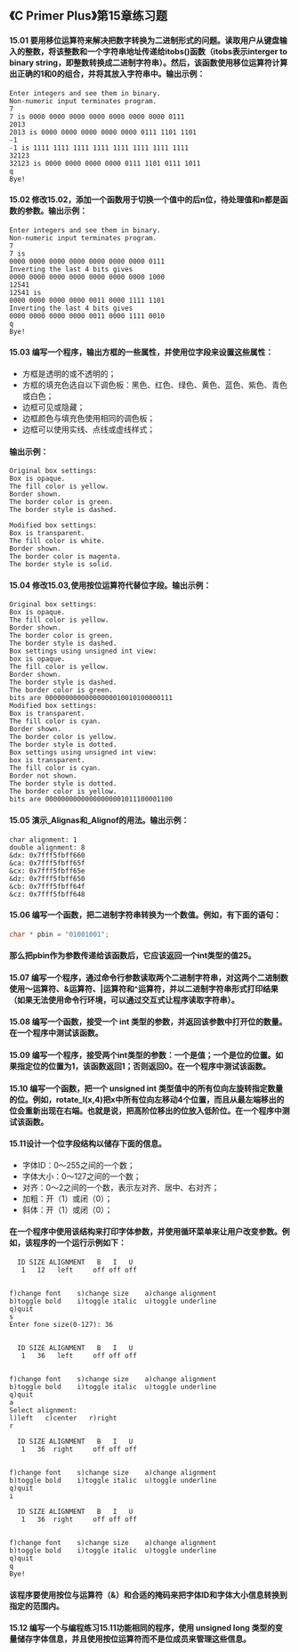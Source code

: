## 《C Primer Plus》第15章练习题

#### 15.01 要用移位运算符来解决把数字转换为二进制形式的问题。读取用户从键盘输入的整数，将该整数和一个字符串地址传递给itobs()函数（itobs表示interger to binary string，即整数转换成二进制字符串）。然后，该函数使用移位运算符计算出正确的1和0的组合，并将其放入字符串中。输出示例：

```
Enter integers and see them in binary.
Non-numeric input terminates program.
7
7 is 0000 0000 0000 0000 0000 0000 0000 0111
2013
2013 is 0000 0000 0000 0000 0000 0111 1101 1101
-1
-1 is 1111 1111 1111 1111 1111 1111 1111 1111
32123
32123 is 0000 0000 0000 0000 0111 1101 0111 1011
q
Bye!
```

#### 15.02 修改15.02，添加一个函数用于切换一个值中的后n位，待处理值和n都是函数的参数。输出示例：

```
Enter integers and see them in binary.
Non-numeric input terminates program.
7
7 is
0000 0000 0000 0000 0000 0000 0000 0111
Inverting the last 4 bits gives
0000 0000 0000 0000 0000 0000 0000 1000
12541
12541 is
0000 0000 0000 0000 0011 0000 1111 1101
Inverting the last 4 bits gives
0000 0000 0000 0000 0011 0000 1111 0010
q
Bye!
```

#### 15.03 编写一个程序，输出方框的一些属性，并使用位字段来设置这些属性：

+ 方框是透明的或不透明的；
+ 方框的填充色选自以下调色板：黑色、红色、绿色、黄色、蓝色、紫色、青色或白色；
+ 边框可见或隐藏；
+ 边框颜色与填充色使用相同的调色板；
+ 边框可以使用实线、点线或虚线样式；

#### 输出示例：

```
Original box settings:
Box is opaque.
The fill color is yellow.
Border shown.
The border color is green.
The border style is dashed.

Modified box settings:
Box is transparent.
The fill color is white.
Border shown.
The border color is magenta.
The border style is solid.
```

#### 15.04 修改15.03,使用按位运算符代替位字段。输出示例：

```
Original box settings:
Box is opaque.
The fill color is yellow.
Border shown.
The border color is green.
The border style is dashed.
Box settings using unsigned int view:
box is opaque.
The fill color is yellow.
Border shown.
The border style is dashed.
The border color is green.
bits are 00000000000000000010010100000111
Modified box settings:
Box is transparent.
The fill color is cyan.
Border shown.
The border color is yellow.
The border style is dotted.
Box settings using unsigned int view:
box is transparent.
The fill color is cyan.
Border not shown.
The border style is dotted.
The border color is yellow.
bits are 00000000000000000001011100001100
```

#### 15.05 演示_Alignas和_Alignof的用法。输出示例：

```
char alignment: 1
double alignment: 8
&dx: 0x7fff5fbff660
&ca: 0x7fff5fbff65f
&cx: 0x7fff5fbff65e
&dz: 0x7fff5fbff650
&cb: 0x7fff5fbff64f
&cz: 0x7fff5fbff648
```

#### 15.06 编写一个函数，把二进制字符串转换为一个数值。例如，有下面的语句：

```c
char * pbin = "01001001";
```

#### 那么把pbin作为参数传递给该函数后，它应该返回一个int类型的值25。

#### 15.07 编写一个程序，通过命令行参数读取两个二进制字符串，对这两个二进制数使用～运算符、&运算符、|运算符和^运算符，并以二进制字符串形式打印结果（如果无法使用命令行环境，可以通过交互式让程序读取字符串）。

#### 15.08 编写一个函数，接受一个 int 类型的参数，并返回该参数中打开位的数量。在一个程序中测试该函数。

#### 15.09 编写一个程序，接受两个int类型的参数：一个是值；一个是位的位置。如果指定位的位置为1，该函数返回1；否则返回0。在一个程序中测试该函数。

#### 15.10 编写一个函数，把一个 unsigned int 类型值中的所有位向左旋转指定数量的位。例如，rotate_l(x,4)把x中所有位向左移动4个位置，而且从最左端移出的位会重新出现在右端。也就是说，把高阶位移出的位放入低阶位。在一个程序中测试该函数。

#### 15.11设计一个位字段结构以储存下面的信息。

+ 字体ID：0～255之间的一个数；
+ 字体大小：0～127之间的一个数；
+ 对齐：0～2之间的一个数，表示左对齐、居中、右对齐；
+ 加粗：开（1）或闭（0）；
+ 斜体：开（1）或闭（0）；

#### 在一个程序中使用该结构来打印字体参数，并使用循环菜单来让用户改变参数。例如，该程序的一个运行示例如下：

```
  ID SIZE ALIGNMENT   B   I   U
   1   12   left     off off off


f)change font    s)change size    a)change alignment
b)toggle bold    i)toggle italic  u)toggle underline
q)quit
s
Enter fone size(0-127): 36


  ID SIZE ALIGNMENT   B   I   U
   1   36   left     off off off


f)change font    s)change size    a)change alignment
b)toggle bold    i)toggle italic  u)toggle underline
q)quit
a
Select alignment:
l)left   c)center   r)right
r

  ID SIZE ALIGNMENT   B   I   U
   1   36  right     off off off


f)change font    s)change size    a)change alignment
b)toggle bold    i)toggle italic  u)toggle underline
q)quit
i

  ID SIZE ALIGNMENT   B   I   U
   1   36  right     off off off


f)change font    s)change size    a)change alignment
b)toggle bold    i)toggle italic  u)toggle underline
q)quit
q
Bye!
```

#### 该程序要使用按位与运算符（&）和合适的掩码来把字体ID和字体大小信息转换到指定的范围内。

#### 15.12 编写一个与编程练习15.11功能相同的程序，使用 unsigned long 类型的变量储存字体信息，并且使用按位运算符而不是位成员来管理这些信息。